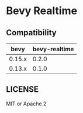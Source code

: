 # Bevy Realtime

## Compatibility

| bevy         | bevy-realtime |
| ------------ | ------------- |
| 0.15.x       | 0.2.0         |
| 0.13.x       | 0.1.0         |

## LICENSE

MIT or Apache 2

